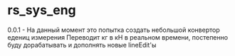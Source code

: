 # rs_sys_eng
0.0.1 - На данный момент это попытка создать небольшой конвертор едениц измерения
Переводит кг в кН в реальном времени, постепенно буду дорабатывать и дополнять новые lineEdit'ы
